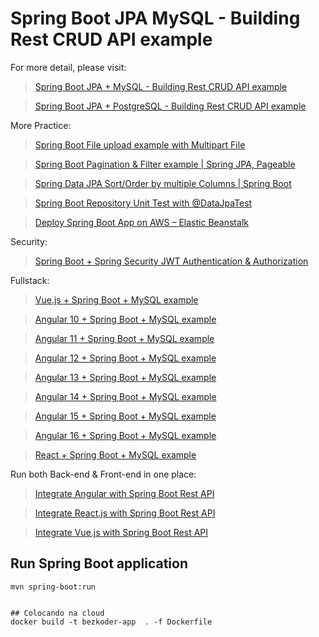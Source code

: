 # Spring Boot JPA MySQL - Building Rest CRUD API example

For more detail, please visit:
> [Spring Boot JPA + MySQL - Building Rest CRUD API example](https://www.bezkoder.com/spring-boot-jpa-crud-rest-api/)

> [Spring Boot JPA + PostgreSQL - Building Rest CRUD API example](https://www.bezkoder.com/spring-boot-postgresql-example/)

More Practice:
> [Spring Boot File upload example with Multipart File](https://www.bezkoder.com/spring-boot-file-upload/)

> [Spring Boot Pagination & Filter example | Spring JPA, Pageable](https://www.bezkoder.com/spring-boot-pagination-filter-jpa-pageable/)

> [Spring Data JPA Sort/Order by multiple Columns | Spring Boot](https://www.bezkoder.com/spring-data-sort-multiple-columns/)

> [Spring Boot Repository Unit Test with @DataJpaTest](https://www.bezkoder.com/spring-boot-unit-test-jpa-repo-datajpatest/)

> [Deploy Spring Boot App on AWS – Elastic Beanstalk](https://www.bezkoder.com/deploy-spring-boot-aws-eb/)

Security:
> [Spring Boot + Spring Security JWT Authentication & Authorization](https://www.bezkoder.com/spring-boot-jwt-authentication/)

Fullstack:
> [Vue.js + Spring Boot + MySQL example](https://bezkoder.com/spring-boot-vue-js-mysql/)

> [Angular 10 + Spring Boot + MySQL example](https://www.bezkoder.com/angular-10-spring-boot-crud/)

> [Angular 11 + Spring Boot + MySQL example](https://www.bezkoder.com/angular-11-spring-boot-crud/)

> [Angular 12 + Spring Boot + MySQL example](https://bezkoder.com/angular-12-spring-boot-mysql/)

> [Angular 13 + Spring Boot + MySQL example](https://www.bezkoder.com/spring-boot-angular-13-mysql/)

> [Angular 14 + Spring Boot + MySQL example](https://www.bezkoder.com/spring-boot-angular-14-mysql/)

> [Angular 15 + Spring Boot + MySQL example](https://www.bezkoder.com/spring-boot-angular-15-mysql/)

> [Angular 16 + Spring Boot + MySQL example](https://www.bezkoder.com/spring-boot-angular-16-mysql/)

> [React + Spring Boot + MySQL example](https://www.bezkoder.com/react-spring-boot-crud/)

Run both Back-end & Front-end in one place:
> [Integrate Angular with Spring Boot Rest API](https://www.bezkoder.com/integrate-angular-spring-boot/)

> [Integrate React.js with Spring Boot Rest API](https://www.bezkoder.com/integrate-reactjs-spring-boot/)

> [Integrate Vue.js with Spring Boot Rest API](https://www.bezkoder.com/integrate-vue-spring-boot/)

## Run Spring Boot application
```
mvn spring-boot:run


## Colocando na cloud
docker build -t bezkoder-app  . -f Dockerfile
```

